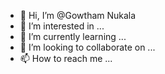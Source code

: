 - 👋 Hi, I’m @Gowtham Nukala
- 👀 I’m interested in ...
- 🌱 I’m currently learning ...
- 💞️ I’m looking to collaborate on ...
- 📫 How to reach me ...

<!---
Gowtham Nukala/Gowtham Nukala is a ✨ special ✨ repository because its `README.md` (this file) appears on your GitHub profile.
You can click the Preview link to take a look at your changes.
--->
